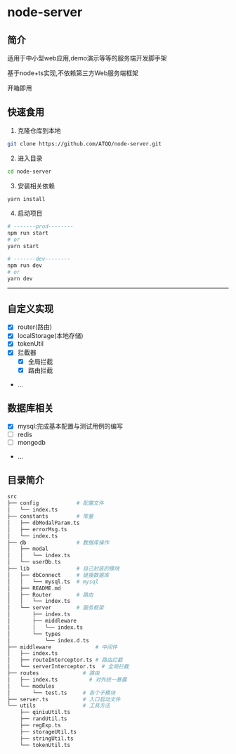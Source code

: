 # node-server

## 简介
适用于中小型web应用,demo演示等等的服务端开发脚手架

基于node+ts实现,不依赖第三方Web服务端框架

开箱即用
## 快速食用
1. 克隆仓库到本地
```sh
git clone https://github.com/ATQQ/node-server.git
```

2. 进入目录
```sh
cd node-server
```

3. 安装相关依赖
```sh
yarn install
```

4. 启动项目
```sh
# -------prod--------
npm run start
# or
yarn start

# -------dev--------
npm run dev
# or
yarn dev
```
---

## 自定义实现
* [x] router(路由)
* [x] localStorage(本地存储)
* [x] tokenUtil
* [x] 拦截器
  * [x] 全局拦截
  * [x] 路由拦截
* ...

## 数据库相关
* [x] mysql:完成基本配置与测试用例的编写
* [ ] redis
* [ ] mongodb
* ...

## 目录简介

```sh
src
├── config            # 配置文件
│   └── index.ts
├── constants         # 常量
│   ├── dbModalParam.ts
│   ├── errorMsg.ts
│   └── index.ts
├── db                # 数据库操作
│   ├── modal
│   │   └── index.ts
│   └── userDb.ts
├── lib               # 自己封装的模块
│   ├── dbConnect     # 链接数据库
│   │   └── mysql.ts  # mysql
│   ├── README.md     
│   ├── Router        # 路由
│   │   └── index.ts
│   └── server        # 服务框架
│       ├── index.ts
│       ├── middleware
│       │   └── index.ts
│       └── types
│           └── index.d.ts
├── middleware              # 中间件
│   ├── index.ts
│   ├── routeInterceptor.ts # 路由拦截
│   └── serverInterceptor.ts  # 全局拦截
├── routes              # 路由
│   ├── index.ts          # 对外统一暴露
│   └── modules 
│       └── test.ts     # 各个子模块
├── server.ts           # 入口启动文件
└── utils               # 工具方法
    ├── qiniuUtil.ts
    ├── randUtil.ts
    ├── regExp.ts
    ├── storageUtil.ts
    ├── stringUtil.ts
    └── tokenUtil.ts
```
